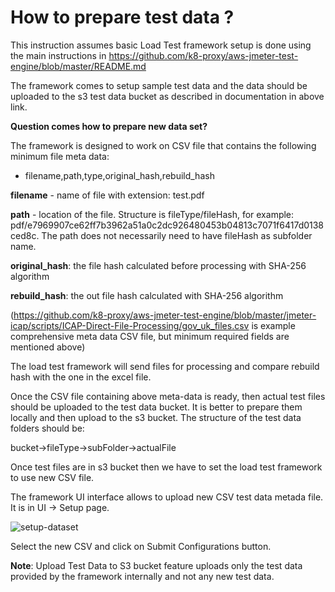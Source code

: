 # How to prepare test data ?

This instruction assumes basic Load Test framework setup is done using the main instructions in https://github.com/k8-proxy/aws-jmeter-test-engine/blob/master/README.md

The framework comes to setup sample test data and the data should be uploaded to the s3 test data bucket as described in documentation in above link.

**Question comes how to prepare new data set?**

The framework is designed to work on CSV file that contains the following minimum file meta data:

- filename,path,type,original_hash,rebuild_hash


**filename** - name of file with extension: test.pdf

**path** - location of the file. Structure is fileType/fileHash, for example: pdf/e7969907ce62ff7b3962a51a0c2dc926480453b04813c7071f6417d0138ced8c. The path does not necessarily need to have fileHash as subfolder name.

**original_hash**: the file hash calculated before processing with SHA-256 algorithm

**rebuild_hash**: the out file hash calculated with SHA-256 algorithm

(https://github.com/k8-proxy/aws-jmeter-test-engine/blob/master/jmeter-icap/scripts/ICAP-Direct-File-Processing/gov_uk_files.csv is example comprehensive meta data CSV file, but minimum required fields are mentioned above)

The load test framework will send files for processing and compare rebuild hash with the one in the excel file. 

Once the CSV file containing above meta-data is ready, then actual test files should be uploaded to the test data bucket. It is better to prepare them locally and then upload to the s3 bucket. The structure of the test data folders should be:

bucket->fileType->subFolder->actualFile

Once test files are in s3 bucket then we have to set the load test framework to use new CSV file.

The framework UI interface allows to upload new CSV test data metada file. It is in UI -> Setup page. 

![setup-dataset](img/how-to-change-data-set-metadata)

Select the new CSV and click on Submit Configurations button.

**Note**: Upload Test Data to S3 bucket feature uploads only the test data provided by the framework internally and not any new test data. 

